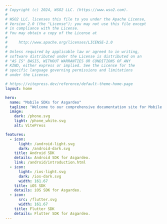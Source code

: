 ```yaml
---
# Copyright (c) 2024, WSO2 LLC. (https://www.wso2.com).
#
# WSO2 LLC. licenses this file to you under the Apache License,
# Version 2.0 (the "License"); you may not use this file except
# in compliance with the License.
# You may obtain a copy of the License at
#
#     http://www.apache.org/licenses/LICENSE-2.0
#
# Unless required by applicable law or agreed to in writing,
# software distributed under the License is distributed on an
# "AS IS" BASIS, WITHOUT WARRANTIES OR CONDITIONS OF ANY
# KIND, either express or implied. See the License for the
# specific language governing permissions and limitations
# under the License.

# https://vitepress.dev/reference/default-theme-home-page
layout: home

hero:
  name: "Mobile SDKs for Asgardeo"
  tagline: "Welcome to our comprehensive documentation site for Mobile SDKs for Asgardeo! \nHere, you'll find everything you need to seamlessly integrate Asgardeo's authentication and identity management solutions into your mobile applications."
  image:
    dark: /phone.svg
    light: /phone_white.svg
    alt: VitePress

features:
  - icon:
      light: /android-light.svg
      dark: /android-dark.svg
    title: Android SDK
    details: Android SDK for Asgardeo.
    link: /android/introduction.html
  - icon:
      light: /ios-light.svg
      dark: /ios-dark.svg
      width: 161.67
    title: iOS SDK
    details: iOS SDK for Asgardeo.
  - icon:
      src: /flutter.svg
      width: 161.67
    title: Flutter SDK
    details: Flutter SDK for Asgardeo.
---
```



